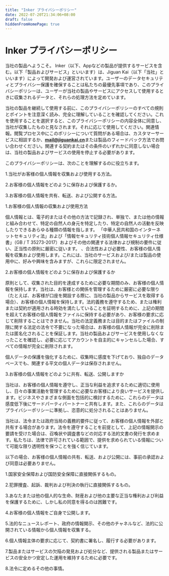 ```yaml
---
title: "Inker プライバシーポリシー"
date: 2022-07-20T21:34:06+08:00
draft: false
hiddenFromHomePage: true
---
```


# Inker プライバシーポリシー

当社の製品へようこそ。 Inker（以下、Appなどの製品が提供するサービスを含む。以下「製品およびサービス」といいます）は、Jiguan Kai（以下「当社」といいます）によって開発および運営されています。ユーザーのデータセキュリティとプライバシー保護を確保することは私たちの最優先事項であり、このプライバシーポリシーは、ユーザーが当社の製品やサービスにアクセスして使用するときに収集されるデータと、それらの処理方法を定めています。

当社の製品を継続して使用する前に、このプライバシーポリシーのすべての規則とポイントを注意深く読み、完全に理解していることを確認してください。これを使用することを選択すると、このプライバシーポリシーの内容全体に同意し、当社が収集したものと見なされます。それに応じて使用してください。関連情報。閲覧プロセス中にこのポリシーについて質問がある場合は、カスタマーサービスに相談するか、**mail@jiguankai.cn**または製品のフィードバック方法でお問い合わせください。関連する契約またはその条件のいずれかに同意しない場合は、当社の製品およびサービスの使用を停止する必要があります。

このプライバシーポリシーは、次のことを理解するのに役立ちます。

1.当社がお客様の個人情報を収集および使用する方法。

2.お客様の個人情報をどのように保存および保護するか。

3.お客様の個人情報を共有、転送、および公開する方法。

1.お客様の個人情報の収集および使用方法

個人情報とは、電子的またはその他の方法で記録され、単独で、または他の情報と組み合わせて、特定の自然人の身元を特定したり、特定の自然人の活動を反映したりできるあらゆる種類の情報を指します。 「中華人民共和国のインターネットセキュリティ法」および「情報セキュリティ技術個人情報セキュリティ仕様書」（GB / T 35273-2017）およびその他の関連する法律および規制の要件に従い、正当性の原則に厳密に従います。 、合法性および必要性、お客様の個人情報を収集および使用します。これには、当社のサービスおよび/または製品の使用中に、好みや興味を含みますが、これらに限定されません。

2.お客様の個人情報をどのように保存および保護するか

原則として、収集された目的を達成するために必要な期間のみ、お客様の個人情報を保持します。当社は、お客様との関係を管理するために厳密に必要な限り（たとえば、お客様が口座を開設する際に、当社の製品からサービスを取得する場合）、お客様の個人情報を保持します。法的義務を遵守するため、または権利または契約が適用される時効を満たしていることを証明するために、上記の期間を超えてお客様の個人情報をファイルに保持する必要があり、お客様の要求に応じて削除することはできません。当社の法定義務または目的またはファイルの制限に関する法定の法令で不要になった場合は、お客様の個人情報が完全に削除または匿名化されることを保証します。当社の製品およびサービスを使用しなくなったことを確認し、必要に応じてアカウントを自主的にキャンセルした場合、すべての情報が完全に削除されます。

個人データの保護を強化するために、収集時に感度を下げており、独自のデータベースでも、関連する平文の個人データは保存されません。

3.お客様の個人情報をどのように共有、転送、公開しますか

当社は、お客様の個人情報を遵守し、正当な利益を追求するために適切に使用し、日々の事業活動を管理するために必要なお客様により良いサービスを提供します。ビジネスやさまざまな側面を包括的に検討するために、これらのデータは感度低下後にサードパーティパートナーと共有します。また、これらのデータはプライバシーポリシーに準拠し、恣意的に処分されることはありません。

当社は、法令または政府当局の義務的要件に従って、お客様の個人情報を外部と共有する場合があります。法令を遵守することを前提として、上記の情報開示の要請を受けた場合は、召喚状や調査書などの対応する法的文書の発行を求めます。私たちは、法律で許可されている範囲で、提供を求められている情報について可能な限り透明性を保つことを強く信じています。

以下の場合、お客様の個人情報の共有、転送、および公開には、事前の承認および同意は必要ありません。

1.国家安全保障および国防安全保障に直接関係するもの。

2.犯罪捜査、起訴、裁判および判決の執行に直接関係するもの。

3.あなたまたは他の個人的な生命、財産および他の主要な正当な権利および利益を保護するために、しかし私の同意を得るのは困難です。

4.お客様の個人情報をご自身で公開します。

5.法的なニュースレポート、政府の情報開示、その他のチャネルなど、法的に公開されている情報から個人情報を収集する。

6.個人情報主体の要求に応じて、契約書に署名し、履行する必要があります。

7.製品またはサービスの欠陥の発見および処分など、提供される製品またはサービスの安全かつ安定した運用を維持するために必要です。

8.法令に定めるその他の事情。